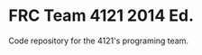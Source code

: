 FRC Team 4121
  2014 Ed.
==============================================

Code repository for the 4121's programing team.
